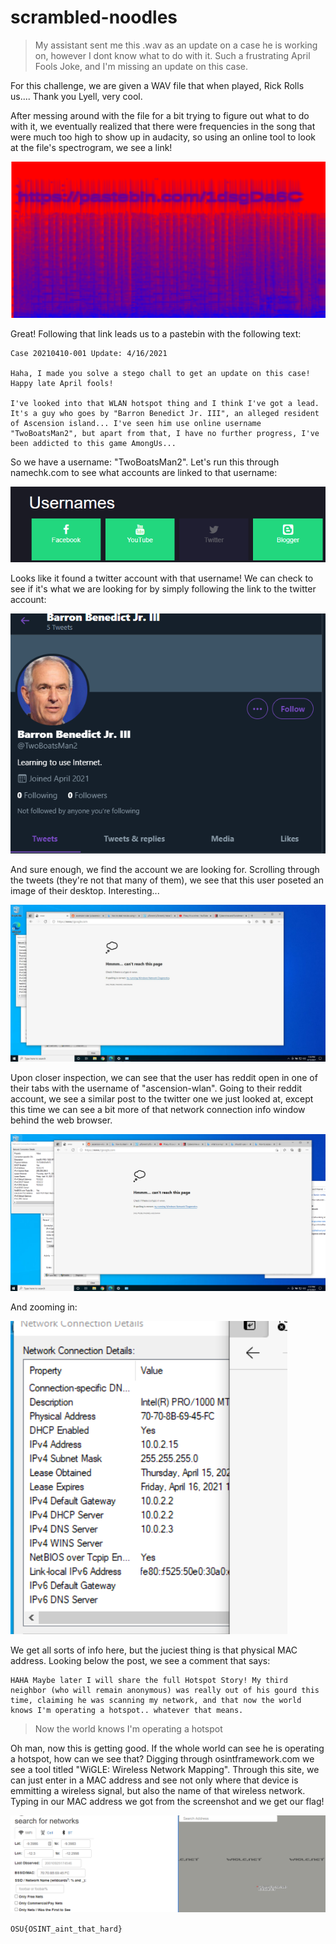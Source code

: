 # scrambled-noodles
> My assistant sent me this .wav as an update on a case he is working on, however I dont know what to do with it. Such a frustrating April Fools Joke, and I'm missing an update on this case.

For this challenge, we are given a WAV file that when played, Rick Rolls us....
Thank you Lyell, very cool.

After messing around with the file for a bit trying to figure out what to do with it, we eventually realized that there were frequencies in the song that were much too high to show up in audacity, so using an online tool to look at the file's spectrogram, we see a link!

![spectrogram](img/osint-1.png)

Great! Following that link leads us to a pastebin with the following text:

```
Case 20210410-001 Update: 4/16/2021
 
Haha, I made you solve a stego chall to get an update on this case! Happy late April fools!
 
I've looked into that WLAN hotspot thing and I think I've got a lead. It's a guy who goes by "Barron Benedict Jr. III", an alleged resident of Ascension island... I've seen him use online username "TwoBoatsMan2", but apart from that, I have no further progress, I've been addicted to this game AmongUs...
```

So we have a username: "TwoBoatsMan2". Let's run this through namechk.com to see what accounts are linked to that username:

![namechk](img/osint-2.png)

Looks like it found a twitter account with that username! We can check to see if it's what we are looking for by simply following the link to the twitter account:

![twitter](img/osint-3.png)

And sure enough, we find the account we are looking for. Scrolling through the tweets (they're not that many of them), we see that this user poseted an image of their desktop. Interesting...

![desk](img/osint-4.png)

Upon closer inspection, we can see that the user has reddit open in one of their tabs with the username of "ascension-wlan". Going to their reddit account, we see a similar post to the twitter one we just looked at, except this time we can see a bit more of that network connection info window behind the web browser.

![1](img/osint-6.png)

And zooming in:

![2](img/osint-7.png)

We get all sorts of info here, but the juciest thing is that physical MAC address. Looking below the post, we see a comment that says:

```
HAHA Maybe later I will share the full Hotspot Story! My third neighbor (who will remain anonymous) was really out of his gourd this time, claiming he was scanning my network, and that now the world knows I'm operating a hotspot.. whatever that means.
```

> Now the world knows I'm operating a hotspot

Oh man, now this is getting good. If the whole world can see he is operating a hotspot, how can we see that?
Digging through osintframework.com we see a tool titled "WiGLE: Wireless Network Mapping". Through this site, we can just enter in a MAC address and see not only where that device is emmitting a wireless signal, but also the name of that wireless network. Typing in our MAC address we got from the screenshot and we get our flag!

![flag](img/osint-8.png)

`OSU{OSINT_aint_that_hard}`